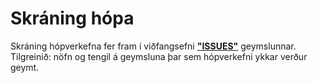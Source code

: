 # Skráning hópa

Skráning hópverkefna fer fram í viðfangsefni [**"ISSUES"**](https://github.com/vefhonnun/VEF1-Lokaverkefni-H17/issues/) geymslunnar. 
Tilgreinið: nöfn og tengil á geymsluna þar sem hópverkefni ykkar verður geymt. 


